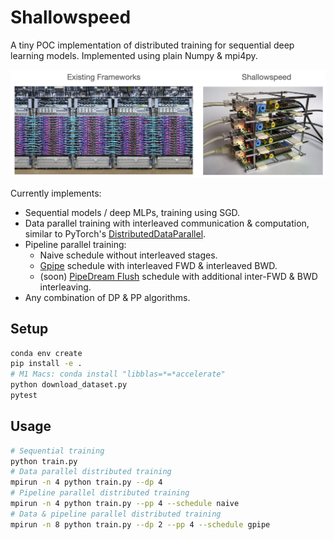 # Shallowspeed

A tiny POC implementation of distributed training for sequential deep learning models.
Implemented using plain Numpy & mpi4py.

![](.github/assets/title_picture.jpg)


Currently implements:
- Sequential models / deep MLPs, training using SGD.
- Data parallel training with interleaved communication & computation, similar to PyTorch's [DistributedDataParallel](https://arxiv.org/abs/2006.15704).
- Pipeline parallel training:
  - Naive schedule without interleaved stages.
  - [Gpipe](https://arxiv.org/abs/1811.06965) schedule with interleaved FWD & interleaved BWD.
  - (soon) [PipeDream Flush](https://arxiv.org/abs/2006.09503) schedule with additional inter-FWD & BWD interleaving.
- Any combination of DP & PP algorithms.

## Setup
```bash
conda env create
pip install -e .
# M1 Macs: conda install "libblas=*=*accelerate"
python download_dataset.py
pytest
```

## Usage
```bash
# Sequential training
python train.py
# Data parallel distributed training
mpirun -n 4 python train.py --dp 4
# Pipeline parallel distributed training
mpirun -n 4 python train.py --pp 4 --schedule naive
# Data & pipeline parallel distributed training
mpirun -n 8 python train.py --dp 2 --pp 4 --schedule gpipe
```

